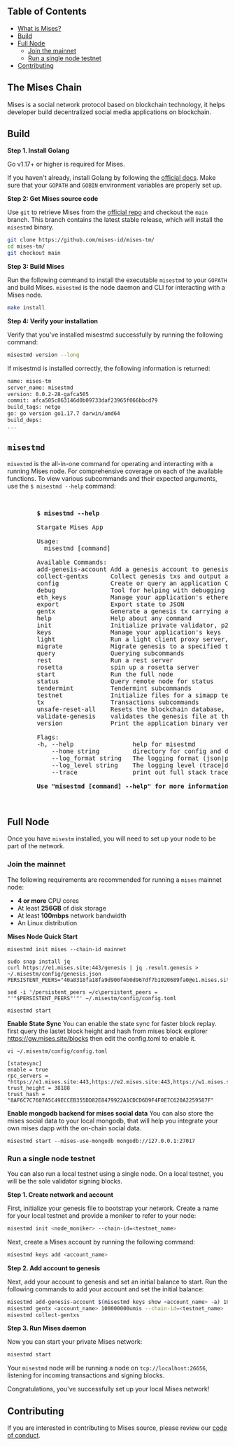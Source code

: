 ## Table of Contents <!-- omit in toc -->

- [What is Mises?](#what-is-mises)
- [Build](#build)
- [Full Node](#full-node)
  - [Join the mainnet](#join-the-mainnet)
  - [Run a single node testnet](#run-a-single-node-testnet)
- [Contributing](#contributing)

## The Mises Chain
Mises is a social network protocol based on blockchain technology, it helps developer build decentralized social media applications on blockchain.


## Build
**Step 1. Install Golang**

Go v1.17+ or higher is required for Mises.

If you haven't already, install Golang by following the [official docs](https://golang.org/doc/install). Make sure that your `GOPATH` and `GOBIN` environment variables are properly set up.

**Step 2: Get Mises source code**

Use `git` to retrieve Mises from the [official repo](https://github.com/mises-id/mises-tm) and checkout the `main` branch. This branch contains the latest stable release, which will install the `misestmd` binary.
```bash
git clone https://github.com/mises-id/mises-tm/
cd mises-tm/
git checkout main
```

**Step 3: Build Mises**

Run the following command to install the executable `misestmd` to your `GOPATH` and build Mises. `misestmd` is the node daemon and CLI for interacting with a Mises node.

```bash
make install
```

**Step 4: Verify your installation**

Verify that you've installed misestmd successfully by running the following command:

```bash
misestmd version --long
```

If misestmd is installed correctly, the following information is returned:

```bash
name: mises-tm
server_name: misestmd
version: 0.0.2-28-gafca505
commit: afca505c863146d0b09733daf23965f066bbcd79
build_tags: netgo
go: go version go1.17.7 darwin/amd64
build_deps:
...
```


## `misestmd`

`misestmd` is the all-in-one command for operating and interacting with a running Mises node. For comprehensive coverage on each of the available functions. To view various subcommands and their expected arguments, use the `$ misestmd --help` command:

<pre>
    <div align="left">
        <b>$ misestmd --help</b>

        Stargate Mises App

        Usage:
          misestmd [command]

        Available Commands:
        add-genesis-account Add a genesis account to genesis.json
        collect-gentxs      Collect genesis txs and output a genesis.json file
        config              Create or query an application CLI configuration file
        debug               Tool for helping with debugging your application
        eth_keys            Manage your application's ethereum keys
        export              Export state to JSON
        gentx               Generate a genesis tx carrying a self delegation
        help                Help about any command
        init                Initialize private validator, p2p, genesis, and application configuration files
        keys                Manage your application's keys
        light               Run a light client proxy server, verifying Tendermint rpc
        migrate             Migrate genesis to a specified target version
        query               Querying subcommands
        rest                Run a rest server
        rosetta             spin up a rosetta server
        start               Run the full node
        status              Query remote node for status
        tendermint          Tendermint subcommands
        testnet             Initialize files for a simapp testnet
        tx                  Transactions subcommands
        unsafe-reset-all    Resets the blockchain database, removes address book files, and resets data/priv_validator_state.json to the genesis state
        validate-genesis    validates the genesis file at the default location or at the location passed as an arg
        version             Print the application binary version information

        Flags:
        -h, --help                help for misestmd
            --home string         directory for config and data (default "/Users/baoge/.misestm")
            --log_format string   The logging format (json|plain) (default "plain")
            --log_level string    The logging level (trace|debug|info|warn|error|fatal|panic) (default "info")
            --trace               print out full stack trace on errors

        <b>Use "misestmd [command] --help" for more information about a command.</b>
    </div>
</pre>



## Full Node

Once you have `misestm` installed, you will need to set up your node to be part of the network.

### Join the mainnet

The following requirements are recommended for running a `mises` mainnet node:

- **4 or more** CPU cores
- At least **256GB** of disk storage
- At least **100mbps** network bandwidth
- An Linux distribution


**Mises Node Quick Start**
```
misestmd init mises --chain-id mainnet

sudo snap install jq
curl https://e1.mises.site:443/genesis | jq .result.genesis > ~/.misestm/config/genesis.json
PERSISTENT_PEERS="40a8318fa18fa9d900f4b0d967df7b1020689fa0@e1.mises.site:26656"

sed -i '/persistent_peers =/c\persistent_peers = "'"$PERSISTENT_PEERS"'"' ~/.misestm/config/config.toml

misestmd start

```

**Enable State Sync**
You can enable the state sync for faster block replay.
first query the lastet block height and hash from mises block explorer https://gw.mises.site/blocks
then edit the config.toml to enable it.

```
vi ~/.misestm/config/config.toml

[statesync]
enable = true
rpc_servers = "https://e1.mises.site:443,https://e2.mises.site:443,https://w1.mises.site:443,https://w2.mises.site:443"
trust_height = 38188 
trust_hash = "8AF6C7C7607A5C49ECCEB355DD82E8479922A1CDCD6D9F4F0E7C620A2259587F"

```

**Enable mongodb backend for mises social data**
You can also store the mises social data to your local mongodb, that will help you integrate your own mises dapp with the on-chain social data.
```
misestmd start --mises-use-mongodb mongodb://127.0.0.1:27017
```


### Run a single node testnet

You can also run a local testnet using a single node. On a local testnet, you will be the sole validator signing blocks.


**Step 1. Create network and account**

First, initialize your genesis file to bootstrap your network. Create a name for your local testnet and provide a moniker to refer to your node:

```bash
misestmd init <node_moniker> --chain-id=<testnet_name> 
```

Next, create a Mises account by running the following command:

```bash
misestmd keys add <account_name>
```

**Step 2. Add account to genesis**

Next, add your account to genesis and set an initial balance to start. Run the following commands to add your account and set the initial balance:

```bash
misestmd add-genesis-account $(misestmd keys show <account_name> -a) 100000000umis
misestmd gentx <account_name> 100000000umis --chain-id=<testnet_name>
misestmd collect-gentxs
```

**Step 3. Run Mises daemon**

Now you can start your private Mises network:

```bash
misestmd start
```

Your `misestmd` node will be running a node on `tcp://localhost:26656`, listening for incoming transactions and signing blocks.

Congratulations, you've successfully set up your local Mises network!

## Contributing

If you are interested in contributing to Mises source, please review our [code of conduct](./coc.md).